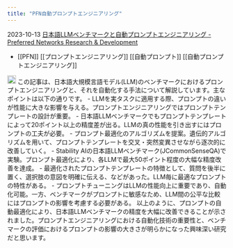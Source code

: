 ```yaml
---
title: "PFN自動プロンプトエンジニアリング"
---
```


2023-10-13
[日本語LLMベンチマークと自動プロンプトエンジニアリング - Preferred Networks Research & Development](https://tech.preferred.jp/ja/blog/prompt-tuning/)
- [[PFN]] [[プロンプトエンジニアリング]] [[自動プロンプト]] [[自動プロンプトエンジニアリング]]
<img src='https://scrapbox.io/api/pages/nishio/claude/icon' alt='claude.icon' height="19.5"/>
この記事は、日本語大規模言語モデル(LLM)のベンチマークにおけるプロンプトエンジニアリングと、それを自動化する手法について解説しています。主なポイントは以下の通りです。
- LLMを実タスクに適用する際、プロンプトの違いが性能に大きな影響を与える。プロンプトエンジニアリングではプロンプトテンプレートの設計が重要。
- 日本語LLMベンチマークでもプロンプトテンプレートによって20ポイント以上の精度差が出る。LLMの真の性能を引き出すにはプロンプトの工夫が必要。
- プロンプト最適化のアルゴリズムを提案。遺伝的アルゴリズムを用いて、プロンプトテンプレートを交叉・突然変異させながら逐次的に改善していく。
- Stability AIの日本語LLMベンチマーク(JCommonSenseQA)で実験。プロンプト最適化により、各LLMで最大50ポイント程度の大幅な精度改善を達成。
- 最適化されたプロンプトテンプレートの特徴として、質問を後半に置く、選択肢の意図を明確に伝える、などがあった。LLM毎に最適なプロンプトの特性がある。
- プロンプトチューニングはLLMの性能向上に重要であり、自動化可能。一方、ベンチマークがプロンプトに敏感なため、LLM間の公平な比較にはプロンプトの影響を考慮する必要がある。
以上のように、プロンプトの自動最適化により、日本語LLMベンチマークの精度を大幅に改善できることが示されました。プロンプトエンジニアリングにおける自動化技術の重要性と、ベンチマークの評価におけるプロンプトの影響の大きさが明らかになった興味深い研究だと思います。
